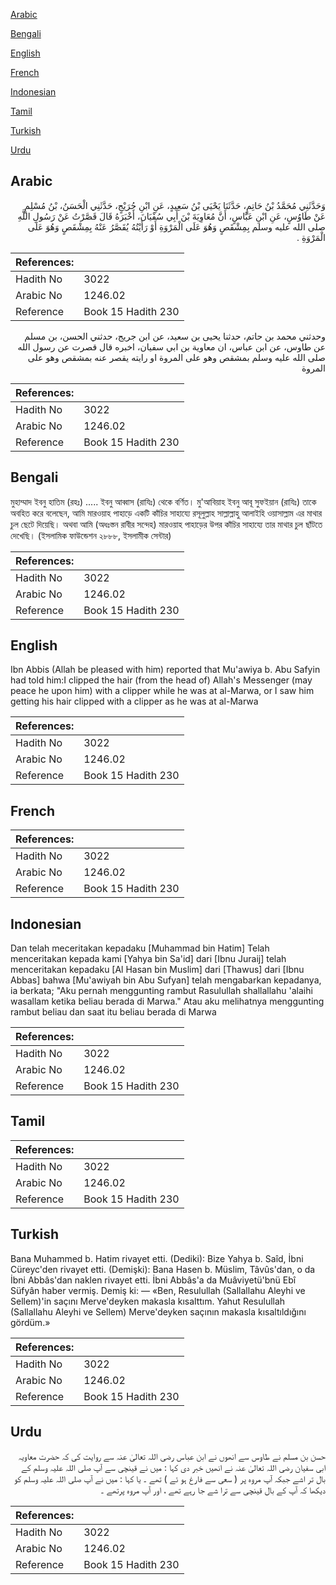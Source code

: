 [Arabic](#arabic)

[Bengali](#bengali)

[English](#english)

[French](#french)

[Indonesian](#indonesian)

[Tamil](#tamil)

[Turkish](#turkish)

[Urdu](#urdu)

## Arabic


<div dir="rtl" lang="ar" style={{fontSize:'larger',backgroundColor:'#f8f9fa',padding:20}}>
وَحَدَّثَنِي مُحَمَّدُ بْنُ حَاتِمٍ، حَدَّثَنَا يَحْيَى بْنُ سَعِيدٍ، عَنِ ابْنِ جُرَيْجٍ، حَدَّثَنِي الْحَسَنُ، بْنُ مُسْلِمٍ عَنْ طَاوُسٍ، عَنِ ابْنِ عَبَّاسٍ، أَنَّ مُعَاوِيَةَ بْنَ أَبِي سُفْيَانَ، أَخْبَرَهُ قَالَ قَصَّرْتُ عَنْ رَسُولِ اللَّهِ صلى الله عليه وسلم بِمِشْقَصٍ وَهُوَ عَلَى الْمَرْوَةِ أَوْ رَأَيْتُهُ يُقَصَّرُ عَنْهُ بِمِشْقَصٍ وَهُوَ عَلَى الْمَرْوَةِ ‏.‏
</div>
<div style={{backgroundColor:'#f8f9fa',padding:20, marginBottom: 10}}><table> <thead> <tr> <th>References:</th> <th></th> </tr> </thead> <tbody><tr><td>Hadith No</td><td>3022</td></tr><tr><td>Arabic No</td><td>1246.02</td></tr><tr><td>Reference</td><td>Book 15 Hadith 230</td></tr></tbody></table></div>


<div dir="rtl" lang="ar" style={{fontSize:'larger',backgroundColor:'#f8f9fa',padding:20}}>
وحدثني محمد بن حاتم، حدثنا يحيى بن سعيد، عن ابن جريج، حدثني الحسن، بن مسلم عن طاوس، عن ابن عباس، ان معاوية بن ابي سفيان، اخبره قال قصرت عن رسول الله صلى الله عليه وسلم بمشقص وهو على المروة او رايته يقصر عنه بمشقص وهو على المروة
</div>
<div style={{backgroundColor:'#f8f9fa',padding:20, marginBottom: 10}}><table> <thead> <tr> <th>References:</th> <th></th> </tr> </thead> <tbody><tr><td>Hadith No</td><td>3022</td></tr><tr><td>Arabic No</td><td>1246.02</td></tr><tr><td>Reference</td><td>Book 15 Hadith 230</td></tr></tbody></table></div>

## Bengali


<div dir="ltr" lang="bn" style={{fontSize:'larger',backgroundColor:'#f8f9fa',padding:20}}>
মুহাম্মাদ ইবনু হাতিম (রহঃ) ..... ইবনু আব্বাস (রাযিঃ) থেকে বর্ণিত। মু'আবিয়াহ ইবনু আবূ সুফইয়ান (রাযিঃ) তাকে অবহিত করে বলেছেন, আমি মারওয়াহ পাহাড়ে একটি কাঁচির সাহায্যে রসূলুল্লাহ সাল্লাল্লাহু আলাইহি ওয়াসাল্লাম এর মাথার চুল ছেটে দিয়েছি। অথবা আমি (অধঃস্তন রাবীর সন্দেহ) মারওয়াহ পাহাড়ের উপর কাঁচির সাহায্যে তার মাথার চুল ছাঁটতে দেখেছি। (ইসলামিক ফাউন্ডেশন ২৮৮৮, ইসলামীক সেন্টার)
</div>
<div style={{backgroundColor:'#f8f9fa',padding:20, marginBottom: 10}}><table> <thead> <tr> <th>References:</th> <th></th> </tr> </thead> <tbody><tr><td>Hadith No</td><td>3022</td></tr><tr><td>Arabic No</td><td>1246.02</td></tr><tr><td>Reference</td><td>Book 15 Hadith 230</td></tr></tbody></table></div>

## English


<div dir="ltr" lang="en" style={{fontSize:'larger',backgroundColor:'#f8f9fa',padding:20}}>
Ibn Abbis (Allah be pleased with him) reported that Mu'awiya b. Abu Safyin had told him:I clipped the hair (from the head of) Allah's Messenger (may peace he upon him) with a clipper while he was at al-Marwa, or I saw him getting his hair clipped with a clipper as he was at al-Marwa
</div>
<div style={{backgroundColor:'#f8f9fa',padding:20, marginBottom: 10}}><table> <thead> <tr> <th>References:</th> <th></th> </tr> </thead> <tbody><tr><td>Hadith No</td><td>3022</td></tr><tr><td>Arabic No</td><td>1246.02</td></tr><tr><td>Reference</td><td>Book 15 Hadith 230</td></tr></tbody></table></div>

## French


<div dir="ltr" lang="fr" style={{fontSize:'larger',backgroundColor:'#f8f9fa',padding:20}}>

</div>
<div style={{backgroundColor:'#f8f9fa',padding:20, marginBottom: 10}}><table> <thead> <tr> <th>References:</th> <th></th> </tr> </thead> <tbody><tr><td>Hadith No</td><td>3022</td></tr><tr><td>Arabic No</td><td>1246.02</td></tr><tr><td>Reference</td><td>Book 15 Hadith 230</td></tr></tbody></table></div>

## Indonesian


<div dir="ltr" lang="id" style={{fontSize:'larger',backgroundColor:'#f8f9fa',padding:20}}>
Dan telah meceritakan kepadaku [Muhammad bin Hatim] Telah menceritakan kepada kami [Yahya bin Sa'id] dari [Ibnu Juraij] telah menceritakan kepadaku [Al Hasan bin Muslim] dari [Thawus] dari [Ibnu Abbas] bahwa [Mu'awiyah bin Abu Sufyan] telah mengabarkan kepadanya, ia berkata; "Aku pernah menggunting rambut Rasulullah shallallahu 'alaihi wasallam ketika beliau berada di Marwa." Atau aku melihatnya menggunting rambut beliau dan saat itu beliau berada di Marwa
</div>
<div style={{backgroundColor:'#f8f9fa',padding:20, marginBottom: 10}}><table> <thead> <tr> <th>References:</th> <th></th> </tr> </thead> <tbody><tr><td>Hadith No</td><td>3022</td></tr><tr><td>Arabic No</td><td>1246.02</td></tr><tr><td>Reference</td><td>Book 15 Hadith 230</td></tr></tbody></table></div>

## Tamil


<div dir="ltr" lang="ta" style={{fontSize:'larger',backgroundColor:'#f8f9fa',padding:20}}>

</div>
<div style={{backgroundColor:'#f8f9fa',padding:20, marginBottom: 10}}><table> <thead> <tr> <th>References:</th> <th></th> </tr> </thead> <tbody><tr><td>Hadith No</td><td>3022</td></tr><tr><td>Arabic No</td><td>1246.02</td></tr><tr><td>Reference</td><td>Book 15 Hadith 230</td></tr></tbody></table></div>

## Turkish


<div dir="ltr" lang="tr" style={{fontSize:'larger',backgroundColor:'#f8f9fa',padding:20}}>
Bana Muhammed b. Hatim rivayet etti. (Dediki): Bize Yahya b. Saîd, İbni Cüreyc'den rivayet etti. (Demişki): Bana Hasen b. Müslim, Tâvûs'dan, o da İbni Abbâs'dan naklen rivayet etti. İbni Abbâs'a da Muâviyetü'bnü Ebî Süfyân haber vermiş. Demiş ki: — «Ben, Resulullah (Sallallahu Aleyhi ve Sellem)'in saçını Merve'deyken makasla kısalttım. Yahut Resulullah (Sallallahu Aleyhi ve Sellem) Merve'deyken saçının makasla kısaltıldığını gördüm.»
</div>
<div style={{backgroundColor:'#f8f9fa',padding:20, marginBottom: 10}}><table> <thead> <tr> <th>References:</th> <th></th> </tr> </thead> <tbody><tr><td>Hadith No</td><td>3022</td></tr><tr><td>Arabic No</td><td>1246.02</td></tr><tr><td>Reference</td><td>Book 15 Hadith 230</td></tr></tbody></table></div>

## Urdu


<div dir="rtl" lang="ur" style={{fontSize:'larger',backgroundColor:'#f8f9fa',padding:20}}>
حسن بن مسلم نے طاوس سے انھوں نے ابن عباس رضی اللہ تعالیٰ عنہ سے روایت کی کہ حضرت معاویہ ابی سفیان رضی اللہ تعالیٰ عنہ نے انھیں خبر دی کہا : میں نے قینچی سے آپ صلی اللہ علیہ وسلم کے بال تر اشے جبکہ آپ مروہ پر ( سعی سے فارغ ہو ئے ) تھے ۔ یا کہا : میں نے آپ صلی اللہ علیہ وسلم کو دیکھا کہ آپ کے بال قینچی سے ترا شے جا رہے تھے ، اور آپ مروہ پرتھے ۔
</div>
<div style={{backgroundColor:'#f8f9fa',padding:20, marginBottom: 10}}><table> <thead> <tr> <th>References:</th> <th></th> </tr> </thead> <tbody><tr><td>Hadith No</td><td>3022</td></tr><tr><td>Arabic No</td><td>1246.02</td></tr><tr><td>Reference</td><td>Book 15 Hadith 230</td></tr></tbody></table></div>